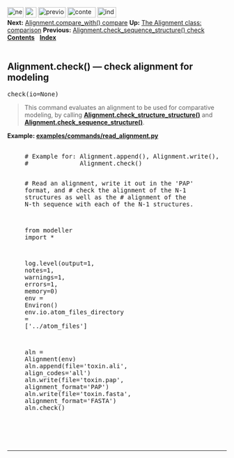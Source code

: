 <!DOCTYPE html PUBLIC "-//W3C//DTD HTML 4.0 Transitional//EN">
<!--Converted with LaTeX2HTML 2018.2 (Released May 16, 2018) -->
<html><head>
<title>Alignment.check() — check alignment for modeling</title>
<meta name="description" content="Alignment.check() — check alignment for modeling">
<meta name="keywords" content="manual">
<meta name="resource-type" content="document">
<meta name="distribution" content="global">

<meta http-equiv="Content-Type" content="text/html; charset=UTF-8">
<meta name="Generator" content="LaTeX2HTML v2018.2">
<meta http-equiv="Content-Style-Type" content="text/css">

<link rel="STYLESHEET" href="Alignment.check()%20%E2%80%94%20check%20alignment%20for%20modeling_files/manual.css">
<link rel="STYLESHEET" href="Alignment.check()%20%E2%80%94%20check%20alignment%20for%20modeling_files/pygments.css">

<link rel="next" href="https://salilab.org/modeller/manual/node302.html">
<link rel="previous" href="https://salilab.org/modeller/manual/node300.html">
<link rel="up" href="https://salilab.org/modeller/manual/node292.html">
<link rel="next" href="https://salilab.org/modeller/manual/node302.html">
</head>

<body>

<div class="navigation"><!--Navigation Panel-->
<a name="tex2html6334" href="https://salilab.org/modeller/manual/node302.html">
<img width="37" height="24" align="BOTTOM" border="0" alt="next" src="Alignment.check()%20%E2%80%94%20check%20alignment%20for%20modeling_files/next.png"></a> 
<a name="tex2html6328" href="https://salilab.org/modeller/manual/node292.html">
<img width="26" height="24" align="BOTTOM" border="0" alt="up" src="Alignment.check()%20%E2%80%94%20check%20alignment%20for%20modeling_files/up.png"></a> 
<a name="tex2html6322" href="https://salilab.org/modeller/manual/node300.html">
<img width="63" height="24" align="BOTTOM" border="0" alt="previous" src="Alignment.check()%20%E2%80%94%20check%20alignment%20for%20modeling_files/prev.png"></a> 
<a name="tex2html6330" href="https://salilab.org/modeller/manual/node1.html">
<img width="65" height="24" align="BOTTOM" border="0" alt="contents" src="Alignment.check()%20%E2%80%94%20check%20alignment%20for%20modeling_files/contents.png"></a> 
<a name="tex2html6332" href="https://salilab.org/modeller/manual/node518.html">
<img width="43" height="24" align="BOTTOM" border="0" alt="index" src="Alignment.check()%20%E2%80%94%20check%20alignment%20for%20modeling_files/index.png"></a> 
<br>
<b> Next:</b> <a name="tex2html6335" href="https://salilab.org/modeller/manual/node302.html">Alignment.compare_with()   compare</a>
<b> Up:</b> <a name="tex2html6329" href="https://salilab.org/modeller/manual/node292.html">The Alignment class: comparison</a>
<b> Previous:</b> <a name="tex2html6323" href="https://salilab.org/modeller/manual/node300.html">Alignment.check_sequence_structure()   check</a>
 &nbsp; <b>  <a name="tex2html6331" href="https://salilab.org/modeller/manual/node1.html">Contents</a></b> 
 &nbsp; <b>  <a name="tex2html6333" href="https://salilab.org/modeller/manual/node518.html">Index</a></b> 
<br>
<br></div>
<!--End of Navigation Panel-->

<h2><a name="SECTION0011169000000000000000">
Alignment.check() — check alignment for modeling</a>
</h2> <a name="28740"></a><a name="CMD:Alignment.check"></a>  
<a name="28743"></a><tt>check(io=None)</tt>
<br><blockquote>
This command evaluates an alignment to be used for
comparative modeling, by calling <b><a href="https://salilab.org/modeller/manual/node299.html#CMD:Alignment.checkstructurestructure">Alignment.check_structure_structure()</a></b><a name="28753"></a>
and <b><a href="https://salilab.org/modeller/manual/node300.html#CMD:Alignment.checksequencestructure">Alignment.check_sequence_structure()</a></b><a name="28758"></a>.

</blockquote>

  <dl>
<dt><strong>Example: <a name="tex2html173" href="https://salilab.org/modeller/examples/commands/read_alignment.py">examples/commands/read_alignment.py</a></strong></dt>
<dd> <br>  <div class="pygments"><pre><span></span><span class="c1"># Example for: Alignment.append(), Alignment.write(),</span>
<span class="c1">#              Alignment.check()</span>

<span class="c1"># Read an alignment, write it out in the 'PAP' format, and</span>
<span class="c1"># check the alignment of the N-1 structures as well as the</span>
<span class="c1"># alignment of the N-th sequence with each of the N-1 structures.</span>

<span class="kn">from</span> <span class="nn">modeller</span> <span class="kn">import</span> <span class="o">*</span>

<span class="n">log</span><span class="o">.</span><span class="n">level</span><span class="p">(</span><span class="n">output</span><span class="o">=</span><span class="mi">1</span><span class="p">,</span> <span class="n">notes</span><span class="o">=</span><span class="mi">1</span><span class="p">,</span> <span class="n">warnings</span><span class="o">=</span><span class="mi">1</span><span class="p">,</span> <span class="n">errors</span><span class="o">=</span><span class="mi">1</span><span class="p">,</span> <span class="n">memory</span><span class="o">=</span><span class="mi">0</span><span class="p">)</span>
<span class="n">env</span> <span class="o">=</span> <span class="n">Environ</span><span class="p">()</span>
<span class="n">env</span><span class="o">.</span><span class="n">io</span><span class="o">.</span><span class="n">atom_files_directory</span> <span class="o">=</span> <span class="p">[</span><span class="s1">'../atom_files'</span><span class="p">]</span>

<span class="n">aln</span> <span class="o">=</span> <span class="n">Alignment</span><span class="p">(</span><span class="n">env</span><span class="p">)</span>
<span class="n">aln</span><span class="o">.</span><span class="n">append</span><span class="p">(</span><span class="nb">file</span><span class="o">=</span><span class="s1">'toxin.ali'</span><span class="p">,</span> <span class="n">align_codes</span><span class="o">=</span><span class="s1">'all'</span><span class="p">)</span>
<span class="n">aln</span><span class="o">.</span><span class="n">write</span><span class="p">(</span><span class="nb">file</span><span class="o">=</span><span class="s1">'toxin.pap'</span><span class="p">,</span> <span class="n">alignment_format</span><span class="o">=</span><span class="s1">'PAP'</span><span class="p">)</span>
<span class="n">aln</span><span class="o">.</span><span class="n">write</span><span class="p">(</span><span class="nb">file</span><span class="o">=</span><span class="s1">'toxin.fasta'</span><span class="p">,</span> <span class="n">alignment_format</span><span class="o">=</span><span class="s1">'FASTA'</span><span class="p">)</span>
<span class="n">aln</span><span class="o">.</span><span class="n">check</span><span class="p">()</span>
</pre></div>
  
</dd>
</dl>  <br>
<p>
<br></p><hr>



</body></html>